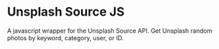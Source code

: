 # Unsplash Source JS

A javascript wrapper for the Unsplash Source API. Get Unsplash random photos by keyword, category, user, or ID.